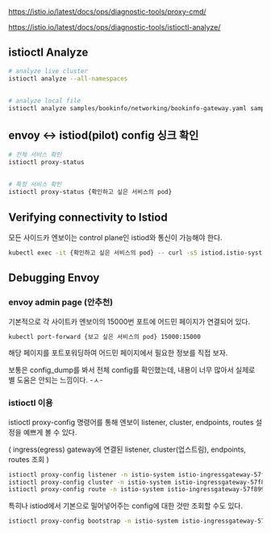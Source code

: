 https://istio.io/latest/docs/ops/diagnostic-tools/proxy-cmd/

https://istio.io/latest/docs/ops/diagnostic-tools/istioctl-analyze/

## istioctl Analyze
```bash
# analyze live cluster
istioctl analyze --all-namespaces
 
 
# analyze local file
istioctl analyze samples/bookinfo/networking/bookinfo-gateway.yaml samples/bookinfo/networking/destination-rule-all.yaml
```

## envoy ↔ istiod(pilot) config 싱크 확인
```bash
# 전체 서비스 확인
istioctl proxy-status
 
 
# 특정 서비스 확인
istioctl proxy-status {확인하고 싶은 서비스의 pod}
```

## Verifying connectivity to Istiod
모든 사이드카 엔보이는 control plane인 istiod와 통신이 가능해야 한다. 
```bash
kubectl exec -it {확인하고 싶은 서비스의 pod} -- curl -sS istiod.istio-system:15014/debug/endpointz
```

## Debugging Envoy 
### envoy admin page (안추천)
기본적으로 각 사이트카 엔보이의 15000번 포트에 어드민 페이지가 연결되어 있다. 
```bash
kubectl port-forward {보고 싶은 서비스의 pod} 15000:15000
```

해당 페이지를 포트포워딩하여 어드민 페이지에서 필요한 정보를 직접 보자. 

보통은 config_dump를 봐서 전체 config를 확인했는데, 내용이 너무 많아서 실제로 별 도움은 안되는 느낌이다. -ㅅ-



### istioctl 이용
istioctl proxy-config 명령어를 통해 엔보이 listener, cluster, endpoints, routes 설정을 예쁘게 볼 수 있다. 

( ingress(egress) gateway에 연결된  listener, cluster(업스트림), endpoints, routes 조회 )

```bash
istioctl proxy-config listener -n istio-system istio-ingressgateway-57f8997d4-rmrtk
istioctl proxy-config cluster -n istio-system istio-ingressgateway-57f8997d4-rmrtk
istioctl proxy-config route -n istio-system istio-ingressgateway-57f8997d4-rmrtk
```

특히나 istiod에서 기본으로 밀어넣어주는 config에 대한 것만 조회할 수도 있다. 
```bash
istioctl proxy-config bootstrap -n istio-system istio-ingressgateway-57f8997d4-rmrtk
```
